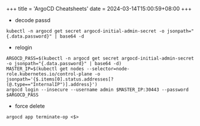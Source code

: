 +++
title = 'ArgoCD Cheatsheets'
date = 2024-03-14T15:00:59+08:00
+++

- decode passd
```shell
kubectl -n argocd get secret argocd-initial-admin-secret -o jsonpath="{.data.password}" | base64 -d
```

- relogin
```shell
ARGOCD_PASS=$(kubectl -n argocd get secret argocd-initial-admin-secret -o jsonpath="{.data.password}" | base64 -d)
MASTER_IP=$(kubectl get nodes --selector=node-role.kubernetes.io/control-plane -o jsonpath='{$.items[0].status.addresses[?(@.type=="InternalIP")].address}')
argocd login --insecure --username admin $MASTER_IP:30443 --password $ARGOCD_PASS
```

- force delete
```shell
argocd app terminate-op <$>
```
